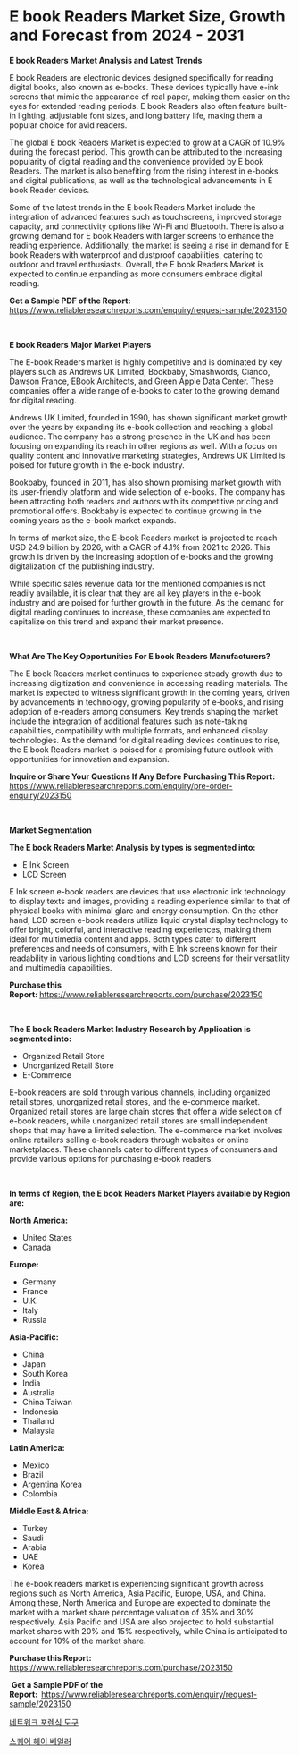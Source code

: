 <p><h1>E book Readers Market Size, Growth and Forecast from 2024 - 2031</h1></p><p><strong>E book Readers Market Analysis and Latest Trends</strong></p>
<p><p>E book Readers are electronic devices designed specifically for reading digital books, also known as e-books. These devices typically have e-ink screens that mimic the appearance of real paper, making them easier on the eyes for extended reading periods. E book Readers also often feature built-in lighting, adjustable font sizes, and long battery life, making them a popular choice for avid readers.</p><p>The global E book Readers Market is expected to grow at a CAGR of 10.9% during the forecast period. This growth can be attributed to the increasing popularity of digital reading and the convenience provided by E book Readers. The market is also benefiting from the rising interest in e-books and digital publications, as well as the technological advancements in E book Reader devices.</p><p>Some of the latest trends in the E book Readers Market include the integration of advanced features such as touchscreens, improved storage capacity, and connectivity options like Wi-Fi and Bluetooth. There is also a growing demand for E book Readers with larger screens to enhance the reading experience. Additionally, the market is seeing a rise in demand for E book Readers with waterproof and dustproof capabilities, catering to outdoor and travel enthusiasts. Overall, the E book Readers Market is expected to continue expanding as more consumers embrace digital reading.</p></p>
<p><strong>Get a Sample PDF of the Report:&nbsp;</strong> <a href="https://www.reliableresearchreports.com/enquiry/request-sample/2023150">https://www.reliableresearchreports.com/enquiry/request-sample/2023150</a></p>
<p>&nbsp;</p>
<p><strong>E book Readers Major Market Players</strong></p>
<p><p>The E-book Readers market is highly competitive and is dominated by key players such as Andrews UK Limited, Bookbaby, Smashwords, Ciando, Dawson France, EBook Architects, and Green Apple Data Center. These companies offer a wide range of e-books to cater to the growing demand for digital reading.</p><p>Andrews UK Limited, founded in 1990, has shown significant market growth over the years by expanding its e-book collection and reaching a global audience. The company has a strong presence in the UK and has been focusing on expanding its reach in other regions as well. With a focus on quality content and innovative marketing strategies, Andrews UK Limited is poised for future growth in the e-book industry.</p><p>Bookbaby, founded in 2011, has also shown promising market growth with its user-friendly platform and wide selection of e-books. The company has been attracting both readers and authors with its competitive pricing and promotional offers. Bookbaby is expected to continue growing in the coming years as the e-book market expands.</p><p>In terms of market size, the E-book Readers market is projected to reach USD 24.9 billion by 2026, with a CAGR of 4.1% from 2021 to 2026. This growth is driven by the increasing adoption of e-books and the growing digitalization of the publishing industry.</p><p>While specific sales revenue data for the mentioned companies is not readily available, it is clear that they are all key players in the e-book industry and are poised for further growth in the future. As the demand for digital reading continues to increase, these companies are expected to capitalize on this trend and expand their market presence.</p></p>
<p>&nbsp;</p>
<p><strong>What Are The Key Opportunities For E book Readers Manufacturers?</strong></p>
<p><p>The E book Readers market continues to experience steady growth due to increasing digitization and convenience in accessing reading materials. The market is expected to witness significant growth in the coming years, driven by advancements in technology, growing popularity of e-books, and rising adoption of e-readers among consumers. Key trends shaping the market include the integration of additional features such as note-taking capabilities, compatibility with multiple formats, and enhanced display technologies. As the demand for digital reading devices continues to rise, the E book Readers market is poised for a promising future outlook with opportunities for innovation and expansion.</p></p>
<p><strong>Inquire or Share Your Questions If Any Before Purchasing This Report:</strong> <a href="https://www.reliableresearchreports.com/enquiry/pre-order-enquiry/2023150">https://www.reliableresearchreports.com/enquiry/pre-order-enquiry/2023150</a></p>
<p>&nbsp;</p>
<p><strong>Market Segmentation</strong></p>
<p><strong>The E book Readers Market Analysis by types is segmented into:</strong></p>
<p><ul><li>E Ink Screen</li><li>LCD Screen</li></ul></p>
<p><p>E Ink screen e-book readers are devices that use electronic ink technology to display texts and images, providing a reading experience similar to that of physical books with minimal glare and energy consumption. On the other hand, LCD screen e-book readers utilize liquid crystal display technology to offer bright, colorful, and interactive reading experiences, making them ideal for multimedia content and apps. Both types cater to different preferences and needs of consumers, with E Ink screens known for their readability in various lighting conditions and LCD screens for their versatility and multimedia capabilities.</p></p>
<p><strong>Purchase this Report:&nbsp;</strong><a href="https://www.reliableresearchreports.com/purchase/2023150">https://www.reliableresearchreports.com/purchase/2023150</a></p>
<p>&nbsp;</p>
<p><strong>The E book Readers Market Industry Research by Application is segmented into:</strong></p>
<p><ul><li>Organized Retail Store</li><li>Unorganized Retail Store</li><li>E-Commerce</li></ul></p>
<p><p>E-book readers are sold through various channels, including organized retail stores, unorganized retail stores, and the e-commerce market. Organized retail stores are large chain stores that offer a wide selection of e-book readers, while unorganized retail stores are small independent shops that may have a limited selection. The e-commerce market involves online retailers selling e-book readers through websites or online marketplaces. These channels cater to different types of consumers and provide various options for purchasing e-book readers.</p></p>
<p>&nbsp;</p>
<p><strong>In terms of Region, the E book Readers Market Players available by Region are:</strong></p>
<p>
    <p> <strong> North America: </strong>
        <ul>
            <li>United States</li>
            <li>Canada</li>
        </ul>
        </p> 
    <p> <strong> Europe: </strong>
        <ul>
            <li>Germany</li>
            <li>France</li>
            <li>U.K.</li>
            <li>Italy</li>
            <li>Russia</li>
        </ul>
        </p> 
    <p> <strong> Asia-Pacific: </strong>
        <ul>
            <li>China</li>
            <li>Japan</li>
            <li>South Korea</li>
            <li>India</li>
            <li>Australia</li>
            <li>China Taiwan</li>
            <li>Indonesia</li>
            <li>Thailand</li>
            <li>Malaysia</li>
        </ul>
        </p> 
    <p> <strong> Latin America: </strong>
        <ul>
            <li>Mexico</li>
            <li>Brazil</li>
            <li>Argentina Korea</li>
            <li>Colombia</li>
        </ul>
        </p> 
    <p> <strong> Middle East & Africa: </strong>
        <ul>
            <li>Turkey</li>
            <li>Saudi</li>
            <li>Arabia</li>
            <li>UAE</li>
            <li>Korea</li>
        </ul>
    </p>
    </p>
<p><p>The e-book readers market is experiencing significant growth across regions such as North America, Asia Pacific, Europe, USA, and China. Among these, North America and Europe are expected to dominate the market with a market share percentage valuation of 35% and 30% respectively. Asia Pacific and USA are also projected to hold substantial market shares with 20% and 15% respectively, while China is anticipated to account for 10% of the market share.</p></p>
<p><strong>Purchase this Report: </strong><a href="https://www.reliableresearchreports.com/purchase/2023150">https://www.reliableresearchreports.com/purchase/2023150</a></p>
<p>&nbsp;<strong>Get a Sample PDF of the Report:&nbsp;&nbsp;</strong><a href="https://www.reliableresearchreports.com/enquiry/request-sample/2023150">https://www.reliableresearchreports.com/enquiry/request-sample/2023150</a></p>
<p><strong></strong></p>
<p><p><a href="https://medium.com/@lilmama456456/%EB%84%A4%ED%8A%B8%EC%9B%8C%ED%81%AC-%ED%8F%AC%EB%A0%8C%EC%8B%9D-%EB%8F%84%EA%B5%AC-%EC%8B%9C%EC%9E%A5-%EC%84%B1%EA%B3%B5%EC%A0%81%EC%9D%B8-%EB%B9%84%EC%A6%88%EB%8B%88%EC%8A%A4-%EC%A0%84%EB%9E%B5%EC%9D%98-%EC%97%B4%EC%87%A0-2031%EB%85%84%EA%B9%8C%EC%A7%80-%EC%98%88%EC%B8%A1-28a6e10ac434">네트워크 포렌식 도구</a></p><p><a href="https://github.com/lzrvbyqzftro57/Market-Research-Report-List-1/blob/main/673753410363.md">스퀘어 헤이 베일러</a></p></p>